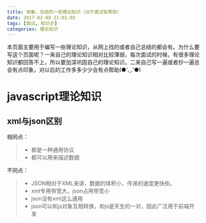 ```yaml
---
title: 收集、总结的一些理论知识（对于面试有帮助）
date: 2017-02-09 21:01:03
tags: [面试, 知识点]
categories: 理论知识
---
```


本页面主要用于编写一些理论知识，从网上找的或者自己总结的都会有。为什么要写这个页面呢？一来自己的理论知识相对比较薄弱，每次面试的时候，有很多理论知识都回答不上，所以要加深巩固自己的理论知识。二来自己写一遍或者抄一遍总会有点印象，对以后的工作多多少少会有点帮助(●'◡'●)

<!-- more -->

# javascript理论知识

## xml与json区别
相同点：
> * 都是一种通用协议
> * 都可以用来描述数据

不同点：
> * JSON相对于XML来讲，数据的体积小，传递的速度更快些。
> * xml专用带宽大，json占用带宽小
> * json没有xml这么通用
> * json可以和js对象互相转换，和js是天生的一对，因此广泛用于前端开发

